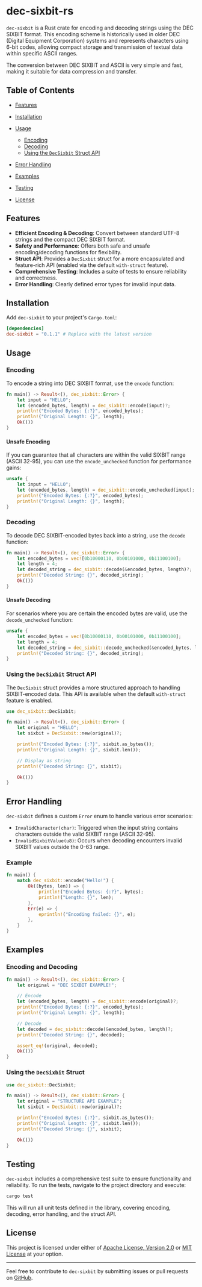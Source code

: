 # dec-sixbit-rs

`dec-sixbit` is a Rust crate for encoding and decoding strings using the DEC SIXBIT format. This encoding scheme is historically used in older DEC (Digital Equipment Corporation) systems and represents characters using 6-bit codes, allowing compact storage and transmission of textual data within specific ASCII ranges.

The conversion between DEC SIXBIT and ASCII is very simple and fast, making it suitable for data compression and transfer.

## Table of Contents

- [Features](#features)
- [Installation](#installation)
- [Usage](#usage)

  - [Encoding](#encoding)
  - [Decoding](#decoding)
  - [Using the `DecSixbit` Struct API](#using-the-decsixbit-struct-api)

- [Error Handling](#error-handling)
- [Examples](#examples)
- [Testing](#testing)
- [License](#license)

## Features

- **Efficient Encoding & Decoding**: Convert between standard UTF-8 strings and the compact DEC SIXBIT format.
- **Safety and Performance**: Offers both safe and unsafe encoding/decoding functions for flexibility.
- **Struct API**: Provides a `DecSixbit` struct for a more encapsulated and feature-rich API (enabled via the default `with-struct` feature).
- **Comprehensive Testing**: Includes a suite of tests to ensure reliability and correctness.
- **Error Handling**: Clearly defined error types for invalid input data.

## Installation

Add `dec-sixbit` to your project's `Cargo.toml`:

```toml
[dependencies]
dec-sixbit = "0.1.1" # Replace with the latest version
```

## Usage

### Encoding

To encode a string into DEC SIXBIT format, use the `encode` function:

```rust
fn main() -> Result<(), dec_sixbit::Error> {
    let input = "HELLO";
    let (encoded_bytes, length) = dec_sixbit::encode(input)?;
    println!("Encoded Bytes: {:?}", encoded_bytes);
    println!("Original Length: {}", length);
    Ok(())
}
```

#### Unsafe Encoding

If you can guarantee that all characters are within the valid SIXBIT range (ASCII 32-95), you can use the `encode_unchecked` function for performance gains:

```rust
unsafe {
    let input = "HELLO";
    let (encoded_bytes, length) = dec_sixbit::encode_unchecked(input);
    println!("Encoded Bytes: {:?}", encoded_bytes);
    println!("Original Length: {}", length);
}
```

### Decoding

To decode DEC SIXBIT-encoded bytes back into a string, use the `decode` function:

```rust
fn main() -> Result<(), dec_sixbit::Error> {
    let encoded_bytes = vec![0b10000110, 0b00101000, 0b11100100];
    let length = 4;
    let decoded_string = dec_sixbit::decode(&encoded_bytes, length)?;
    println!("Decoded String: {}", decoded_string);
    Ok(())
}
```

#### Unsafe Decoding

For scenarios where you are certain the encoded bytes are valid, use the `decode_unchecked` function:

```rust
unsafe {
    let encoded_bytes = vec![0b10000110, 0b00101000, 0b11100100];
    let length = 4;
    let decoded_string = dec_sixbit::decode_unchecked(&encoded_bytes, length);
    println!("Decoded String: {}", decoded_string);
}
```

### Using the `DecSixbit` Struct API

The `DecSixbit` struct provides a more structured approach to handling SIXBIT-encoded data. This API is available when the default `with-struct` feature is enabled.

```rust
use dec_sixbit::DecSixbit;

fn main() -> Result<(), dec_sixbit::Error> {
    let original = "HELLO";
    let sixbit = DecSixbit::new(original)?;

    println!("Encoded Bytes: {:?}", sixbit.as_bytes());
    println!("Original Length: {}", sixbit.len());

    // Display as string
    println!("Decoded String: {}", sixbit);

    Ok(())
}
```

## Error Handling

`dec-sixbit` defines a custom `Error` enum to handle various error scenarios:

- `InvalidCharacter(char)`: Triggered when the input string contains characters outside the valid SIXBIT range (ASCII 32-95).
- `InvalidSixbitValue(u8)`: Occurs when decoding encounters invalid SIXBIT values outside the 0-63 range.

### Example

```rust
fn main() {
    match dec_sixbit::encode("Hello!") {
        Ok((bytes, len)) => {
            println!("Encoded Bytes: {:?}", bytes);
            println!("Length: {}", len);
        },
        Err(e) => {
            eprintln!("Encoding failed: {}", e);
        },
    }
}
```

## Examples

### Encoding and Decoding

```rust
fn main() -> Result<(), dec_sixbit::Error> {
    let original = "DEC SIXBIT EXAMPLE!";

    // Encode
    let (encoded_bytes, length) = dec_sixbit::encode(original)?;
    println!("Encoded Bytes: {:?}", encoded_bytes);
    println!("Original Length: {}", length);

    // Decode
    let decoded = dec_sixbit::decode(&encoded_bytes, length)?;
    println!("Decoded String: {}", decoded);

    assert_eq!(original, decoded);
    Ok(())
}
```

### Using the `DecSixbit` Struct

```rust
use dec_sixbit::DecSixbit;

fn main() -> Result<(), dec_sixbit::Error> {
    let original = "STRUCTURE API EXAMPLE";
    let sixbit = DecSixbit::new(original)?;

    println!("Encoded Bytes: {:?}", sixbit.as_bytes());
    println!("Original Length: {}", sixbit.len());
    println!("Decoded String: {}", sixbit);

    Ok(())
}
```

## Testing

`dec-sixbit` includes a comprehensive test suite to ensure functionality and reliability. To run the tests, navigate to the project directory and execute:

```sh
cargo test
```

This will run all unit tests defined in the library, covering encoding, decoding, error handling, and the struct API.

## License

This project is licensed under either of [Apache License, Version 2.0](./LICENSE-APACHE) or [MIT License](./LICENSE-MIT) at your option.

---

Feel free to contribute to `dec-sixbit` by submitting issues or pull requests on [GitHub](https://github.com/wiyota/dec-sixbit-rs).
